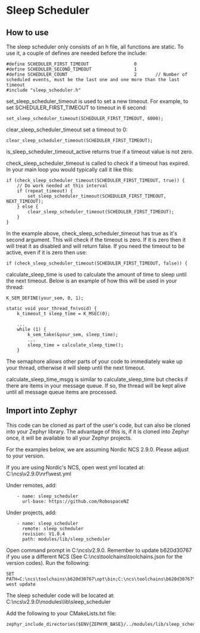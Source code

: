 # Sleep Scheduler

## How to use

The sleep scheduler only consists of an h file, all functions are static. To use it, a couple of defines are needed before the include:

```
#define SCHEDULER_FIRST_TIMEOUT                 0
#define SCHEDULER_SECOND_TIMEOUT                1
#define SCHEDULER_COUNT                         2       // Number of scheduled events, must be the last one and one more than the last timeout
#include "sleep_scheduler.h"
```

set_sleep_scheduler_timeout is used to set a new timeout. For example, to set SCHEDULER_FIRST_TIMEOUT to timeout in 6 second:
```
set_sleep_scheduler_timeout(SCHEDULER_FIRST_TIMEOUT, 6000);
```

clear_sleep_scheduler_timeout set a timeout to 0:
```
clear_sleep_scheduler_timeout(SCHEDULER_FIRST_TIMEOUT);
```

is_sleep_scheduler_timeout_active returns true if a timeout value is not zero.

check_sleep_scheduler_timeout is called to check if a timeout has expired. In your main loop you would typically call it like this:
```
if (check_sleep_scheduler_timeout(SCHEDULER_FIRST_TIMEOUT, true)) {
    // Do work needed at this interval
    if (repeat_timeout) {
        set_sleep_scheduler_timeout(SCHEDULER_FIRST_TIMEOUT, NEXT_TIMEOUT);
    } else {
        clear_sleep_scheduler_timeout(SCHEDULER_FIRST_TIMEOUT);
    }
}
```

In the example above, check_sleep_scheduler_timeout has true as it's second argument. This will check if the timeout is zero. If it is zero then it will treat it as disabled and will return false. If you need the timeout to be active, even if it is zero then use:
```
if (check_sleep_scheduler_timeout(SCHEDULER_FIRST_TIMEOUT, false)) {
```

calculate_sleep_time is used to calculate the amount of time to sleep until the next timeout. Below is an example of how this will be used in your thread:
```
K_SEM_DEFINE(your_sem, 0, 1);

static void your_thread_fn(void) {
    k_timeout_t sleep_time = K_MSEC(0);

    ...
    while (1) {
        k_sem_take(&your_sem, sleep_time);
        ...
        sleep_time = calculate_sleep_time();
    }
```
The semaphore allows other parts of your code to immediately wake up your thread, otherwise it will sleep until the next timeout.

calculate_sleep_time_msgq is similar to calculate_sleep_time but checks if there are items in your message queue. If so, the thread will be kept alive until all message queue items are processed.

## Import into Zephyr

This code can be cloned as part of the user's code, but can also be cloned into your Zephyr library. The advantage of this is, if it is cloned into Zephyr once, it will be available to all your Zephyr projects.

For the examples below, we are assuming Nordic NCS 2.9.0. Please adjust to your version.

If you are using Nordic's NCS, open west.yml located at:<br>
C:\ncs\v2.9.0\nrf\west.yml

Under remotes, add:
```
    - name: sleep_scheduler
      url-base: https://github.com/RobospaceNZ
```

Under projects, add:
```
    - name: sleep_scheduler
      remote: sleep_scheduler
      revision: V1.0.4
      path: modules/lib/sleep_scheduler
```

Open command prompt in C:\ncs\v2.9.0. Remember to update b620d30767 if you use a different NCS (See C:\ncs\toolchains\toolchains.json for the version codes). Run the following:
```
SET PATH=C:\ncs\toolchains\b620d30767\opt\bin;C:\ncs\toolchains\b620d30767\opt\bin\Scripts;%PATH%
west update
```

The sleep scheduler code will be located at:<br>
C:\ncs\v2.9.0\modules\lib\sleep_scheduler

Add the following to your CMakeLists.txt file:
```
zephyr_include_directories($ENV{ZEPHYR_BASE}/../modules/lib/sleep_scheduler)
```
